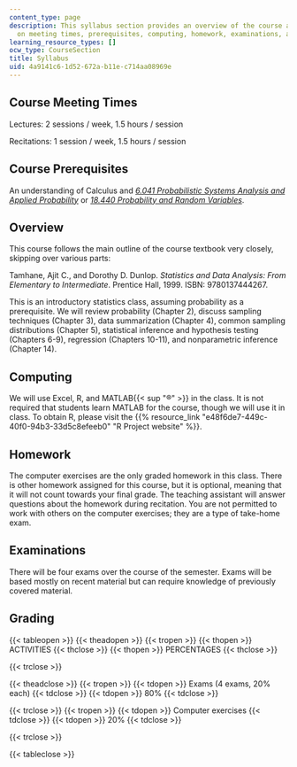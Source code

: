 ```yaml
---
content_type: page
description: This syllabus section provides an overview of the course and information
  on meeting times, prerequisites, computing, homework, examinations, and grading.
learning_resource_types: []
ocw_type: CourseSection
title: Syllabus
uid: 4a9141c6-1d52-672a-b11e-c714aa08969e
---
```


Course Meeting Times
--------------------

Lectures: 2 sessions / week, 1.5 hours / session

Recitations: 1 session / week, 1.5 hours / session

Course Prerequisites
--------------------

An understanding of Calculus and [_6.041 Probabilistic Systems Analysis and Applied Probability_](/courses/6-041-probabilistic-systems-analysis-and-applied-probability-fall-2010) or [_18.440 Probability and Random Variables_](/courses/18-440-probability-and-random-variables-spring-2014).

Overview
--------

This course follows the main outline of the course textbook very closely, skipping over various parts:

Tamhane, Ajit C., and Dorothy D. Dunlop. _Statistics and Data Analysis: From Elementary to Intermediate_. Prentice Hall, 1999. ISBN: 9780137444267.

This is an introductory statistics class, assuming probability as a prerequisite. We will review probability (Chapter 2), discuss sampling techniques (Chapter 3), data summarization (Chapter 4), common sampling distributions (Chapter 5), statistical inference and hypothesis testing (Chapters 6-9), regression (Chapters 10-11), and nonparametric inference (Chapter 14).

Computing
---------

We will use Excel, R, and MATLAB{{< sup "®" >}} in the class. It is not required that students learn MATLAB for the course, though we will use it in class. To obtain R, please visit the {{% resource_link "e48f6de7-449c-40f0-94b3-33d5c8efeeb0" "R Project website" %}}.

Homework
--------

The computer exercises are the only graded homework in this class. There is other homework assigned for this course, but it is optional, meaning that it will not count towards your final grade. The teaching assistant will answer questions about the homework during recitation. You are not permitted to work with others on the computer exercises; they are a type of take-home exam.

Examinations
------------

There will be four exams over the course of the semester. Exams will be based mostly on recent material but can require knowledge of previously covered material.

Grading
-------

{{< tableopen >}}
{{< theadopen >}}
{{< tropen >}}
{{< thopen >}}
ACTIVITIES
{{< thclose >}}
{{< thopen >}}
PERCENTAGES
{{< thclose >}}

{{< trclose >}}

{{< theadclose >}}
{{< tropen >}}
{{< tdopen >}}
Exams (4 exams, 20% each)
{{< tdclose >}}
{{< tdopen >}}
80%
{{< tdclose >}}

{{< trclose >}}
{{< tropen >}}
{{< tdopen >}}
Computer exercises
{{< tdclose >}}
{{< tdopen >}}
20%
{{< tdclose >}}

{{< trclose >}}

{{< tableclose >}}